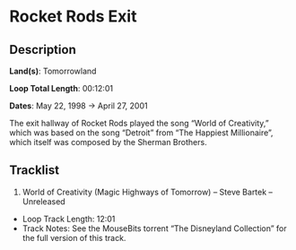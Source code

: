 # Rocket Rods Exit

## Description

**Land(s)**: Tomorrowland

**Loop Total Length**: 00:12:01

**Dates**: May 22, 1998 → April 27, 2001

The exit hallway of Rocket Rods played the song “World of Creativity,” which was based on the song “Detroit” from “The Happiest Millionaire”, which itself was composed by the Sherman Brothers.

## Tracklist

1. World of Creativity (Magic Highways of Tomorrow) – Steve Bartek – Unreleased
- Loop Track Length: 12:01
- Track Notes: See the MouseBits torrent “The Disneyland Collection” for the full version of this track.
